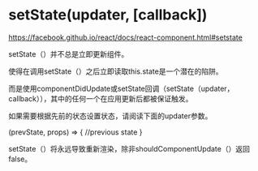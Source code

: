# setState(updater, [callback])



https://facebook.github.io/react/docs/react-component.html#setstate



setState（）并不总是立即更新组件。



使得在调用setState（）之后立即读取this.state是一个潜在的陷阱。


而是使用componentDidUpdate或setState回调（setState（updater，callback）），其中的任何一个在应用更新后都被保证触发。



如果需要根据先前的状态设置状态，请阅读下面的updater参数。



(prevState,  props) => {
    //previous state
}

setState（）将永远导致重新渲染，除非shouldComponentUpdate（）返回false。


















